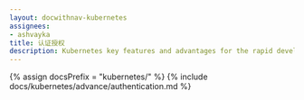 ```yaml
---
layout: docwithnav-kubernetes
assignees:
- ashvayka
title: 认证授权
description: Kubernetes key features and advantages for the rapid development of IoT projects and applications.
---
```


{% assign docsPrefix = "kubernetes/" %}
{% include docs/kubernetes/advance/authentication.md %}


